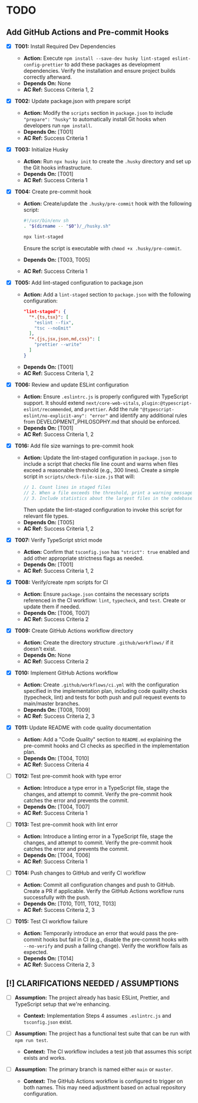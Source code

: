 # TODO

## Add GitHub Actions and Pre-commit Hooks

- [x] **T001:** Install Required Dev Dependencies

  - **Action:** Execute `npm install --save-dev husky lint-staged eslint-config-prettier` to add these packages as development dependencies. Verify the installation and ensure project builds correctly afterward.
  - **Depends On:** None
  - **AC Ref:** Success Criteria 1, 2

- [x] **T002:** Update package.json with prepare script

  - **Action:** Modify the `scripts` section in `package.json` to include `"prepare": "husky"` to automatically install Git hooks when developers run `npm install`.
  - **Depends On:** [T001]
  - **AC Ref:** Success Criteria 1

- [x] **T003:** Initialize Husky

  - **Action:** Run `npx husky init` to create the `.husky` directory and set up the Git hooks infrastructure.
  - **Depends On:** [T001]
  - **AC Ref:** Success Criteria 1

- [x] **T004:** Create pre-commit hook

  - **Action:** Create/update the `.husky/pre-commit` hook with the following script:

    ```sh
    #!/usr/bin/env sh
    . "$(dirname -- "$0")/_/husky.sh"

    npx lint-staged
    ```

    Ensure the script is executable with `chmod +x .husky/pre-commit`.

  - **Depends On:** [T003, T005]
  - **AC Ref:** Success Criteria 1

- [x] **T005:** Add lint-staged configuration to package.json

  - **Action:** Add a `lint-staged` section to `package.json` with the following configuration:
    ```json
    "lint-staged": {
      "*.{ts,tsx}": [
        "eslint --fix",
        "tsc --noEmit"
      ],
      "*.{js,jsx,json,md,css}": [
        "prettier --write"
      ]
    }
    ```
  - **Depends On:** [T001]
  - **AC Ref:** Success Criteria 1, 2

- [x] **T006:** Review and update ESLint configuration

  - **Action:** Ensure `.eslintrc.js` is properly configured with TypeScript support. It should extend `next/core-web-vitals`, `plugin:@typescript-eslint/recommended`, and `prettier`. Add the rule `"@typescript-eslint/no-explicit-any": "error"` and identify any additional rules from DEVELOPMENT_PHILOSOPHY.md that should be enforced.
  - **Depends On:** [T001]
  - **AC Ref:** Success Criteria 1, 2

- [x] **T016:** Add file size warnings to pre-commit hook

  - **Action:** Update the lint-staged configuration in `package.json` to include a script that checks file line count and warns when files exceed a reasonable threshold (e.g., 300 lines). Create a simple script in `scripts/check-file-size.js` that will:
    ```js
    // 1. Count lines in staged files
    // 2. When a file exceeds the threshold, print a warning message but allow the commit
    // 3. Include statistics about the largest files in the codebase
    ```
    Then update the lint-staged configuration to invoke this script for relevant file types.
  - **Depends On:** [T005]
  - **AC Ref:** Success Criteria 1, 2

- [x] **T007:** Verify TypeScript strict mode

  - **Action:** Confirm that `tsconfig.json` has `"strict": true` enabled and add other appropriate strictness flags as needed.
  - **Depends On:** [T001]
  - **AC Ref:** Success Criteria 1, 2

- [x] **T008:** Verify/create npm scripts for CI

  - **Action:** Ensure `package.json` contains the necessary scripts referenced in the CI workflow: `lint`, `typecheck`, and `test`. Create or update them if needed.
  - **Depends On:** [T006, T007]
  - **AC Ref:** Success Criteria 2

- [x] **T009:** Create GitHub Actions workflow directory

  - **Action:** Create the directory structure `.github/workflows/` if it doesn't exist.
  - **Depends On:** None
  - **AC Ref:** Success Criteria 2

- [x] **T010:** Implement GitHub Actions workflow

  - **Action:** Create `.github/workflows/ci.yml` with the configuration specified in the implementation plan, including code quality checks (typecheck, lint) and tests for both push and pull request events to main/master branches.
  - **Depends On:** [T008, T009]
  - **AC Ref:** Success Criteria 2, 3

- [x] **T011:** Update README with code quality documentation

  - **Action:** Add a "Code Quality" section to `README.md` explaining the pre-commit hooks and CI checks as specified in the implementation plan.
  - **Depends On:** [T004, T010]
  - **AC Ref:** Success Criteria 4

- [ ] **T012:** Test pre-commit hook with type error

  - **Action:** Introduce a type error in a TypeScript file, stage the changes, and attempt to commit. Verify the pre-commit hook catches the error and prevents the commit.
  - **Depends On:** [T004, T007]
  - **AC Ref:** Success Criteria 1

- [ ] **T013:** Test pre-commit hook with lint error

  - **Action:** Introduce a linting error in a TypeScript file, stage the changes, and attempt to commit. Verify the pre-commit hook catches the error and prevents the commit.
  - **Depends On:** [T004, T006]
  - **AC Ref:** Success Criteria 1

- [ ] **T014:** Push changes to GitHub and verify CI workflow

  - **Action:** Commit all configuration changes and push to GitHub. Create a PR if applicable. Verify the GitHub Actions workflow runs successfully with the push.
  - **Depends On:** [T010, T011, T012, T013]
  - **AC Ref:** Success Criteria 2, 3

- [ ] **T015:** Test CI workflow failure
  - **Action:** Temporarily introduce an error that would pass the pre-commit hooks but fail in CI (e.g., disable the pre-commit hooks with `--no-verify` and push a failing change). Verify the workflow fails as expected.
  - **Depends On:** [T014]
  - **AC Ref:** Success Criteria 2, 3

## [!] CLARIFICATIONS NEEDED / ASSUMPTIONS

- [ ] **Assumption:** The project already has basic ESLint, Prettier, and TypeScript setup that we're enhancing.

  - **Context:** Implementation Steps 4 assumes `.eslintrc.js` and `tsconfig.json` exist.

- [ ] **Assumption:** The project has a functional test suite that can be run with `npm run test`.

  - **Context:** The CI workflow includes a test job that assumes this script exists and works.

- [ ] **Assumption:** The primary branch is named either `main` or `master`.
  - **Context:** The GitHub Actions workflow is configured to trigger on both names. This may need adjustment based on actual repository configuration.

